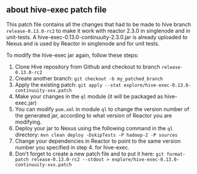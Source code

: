 about hive-exec patch file
--------------------------

This patch file contains all the changes that had to be made to hive branch `release-0.13.0-rc2`
to make it work with reactor 2.3.0 in singlenode and in unit-tests.
A hive-exec-0.13.0-continuuity-2.3.0.jar is already uploaded to Nexus and is used by Reactor in
singlenode and for unit tests.

To modify the hive-exec jar again, follow these steps:

1. Clone Hive repository from Github and checkout to branch `release-0.13.0-rc2`
2. Create another branch: ``git checkout -b my_patched_branch``
3. Apply the existing patch:
  ``git apply --stat explore/hive-exec-0.13.0-continuuity-xxx.patch``
3. Make your changes in the ``ql`` module (it will be packaged as hive-exec.jar)
4. You can modify ``pom.xml`` in module ``ql`` to change the version number of the generated jar, according
to what version of Reactor you are modifying.
5. Deploy your jar to Nexus using the following command in the ``ql`` directory:
  ``mvn clean deploy -DskipTests -P hadoop-2 -P sources``
6. Change your dependencies in Reactor to point to the same version number you specified in step 4. for
hive-exec.
7. Don't forget to create a new patch file and to put it here:
  ``git format-patch release-0.13.0-rc2 --stdout > explore/hive-exec-0.13.0-continuuity-xxx.patch``

